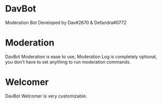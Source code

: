 # DavBot
Moderation Bot Developed by Dav#2670 & Defandra#0772

# Moderation
DavBot Moderation is ease to use, Moderation Log is completely optional, you don't have to set anything to run moderation commands.

# Welcomer
DavBot Welcomer is very customizable.
